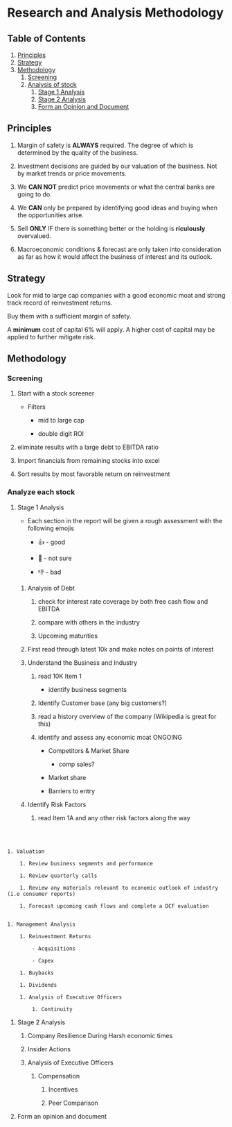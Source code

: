 # Research and Analysis Methodology
<a name="table-of-contents"></a>

## Table of Contents
1. [Principles](#principles)
1. [Strategy](#strategy)
1. [Methodology](#methodology)
	1. [Screening](#screening)
	1. [Analysis of stock](#stock-analysis)
		1. [Stage 1 Analysis](#analysis-stage-one)
		1. [Stage 2 Analysis](#analysis-stage-two)
		1. [Form an Opinion and Document](#document)

## Principles <a name="principles"></a>

1. Margin of safety is <b>ALWAYS</b> required. The degree of which is determined by the quality of the business.

1. Investment decisions are guided by our valuation of the business. Not by market trends or price movements.

1. We <b>CAN NOT</b> predict price movements or what the central banks are going to do.

1. We <b>CAN</b> only be prepared by identifying good ideas and buying when the opportunities arise.

1. Sell <b>ONLY</b> IF there is something better or the holding is <b>riculously</b> overvalued.

1. Macroeconomic conditions & forecast are only taken into consideration as far as how it would affect the business of interest and its outlook.

## Strategy <a name="strategy"></a>

<p>Look for mid to large cap companies with a good economic moat and strong track record of reinvestment returns.</p>

<p>Buy them with a sufficient margin of safety.</p>

<p>A <b>minimum</b> cost of capital 6% will apply. A higher cost of capital may be applied to further mitigate risk.</p>

## Methodology <a name="methodology"></a>

### Screening <a name="screening"></a>

1. Start with a stock screener
	- Filters
		- mid to large cap 

		- double digit ROI

1. eliminate results with a large debt to EBITDA ratio

1. Import financials from remaining stocks into excel

1. Sort results by most favorable return on reinvestment


### Analyze each stock <a name="stock-analysis"></a>

1. Stage 1 Analysis <a name="analysis-stage-one"></a>

	* Each section in the report will be given a rough assessment with the following emojis
		- :+1: - good

		- :thinking: - not sure

		- :-1: - bad

	1. Analysis of Debt
		1. check for interest rate coverage by both free cash flow and EBITDA

		1. compare with others in the industry

		1. Upcoming maturities

	1. First read through latest 10k and make notes on points of interest

	1. Understand the Business and Industry
		1. read 10K Item 1
			- identify business segments

		1. Identify Customer base (any big customers?)

		1. read a history overview of the company (Wikipedia is great for this)

		1. identify and assess any economic moat ONGOING
			- Competitors & Market Share
				- comp sales?

			- Market share

			- Barriers to entry

	1. Identify Risk Factors

		1. read Item 1A and any other risk factors along the way
<br>
<br>

	1. Valuation

		1. Review business segments and performance

		1. Review quarterly calls

		1. Review any materials relevant to economic outlook of industry (i.e consumer reports)

		1. Forecast upcoming cash flows and complete a DCF evaluation


	1. Management Analysis

		1. Reinvestment Returns

			- Acquisitions

			- Capex

		1. Buybacks

		1. Dividends

		1. Analysis of Executive Officers

			1. Continuity


1. Stage 2 Analysis <a name="analysis-stage-two"></a>

	1. Company Resilience During Harsh economic times

	1. Insider Actions

	1. Analysis of Executive Officers

		1. Compensation

			1. Incentives

			2. Peer Comparison

1. Form an opinion and document <a name="document"></a>


